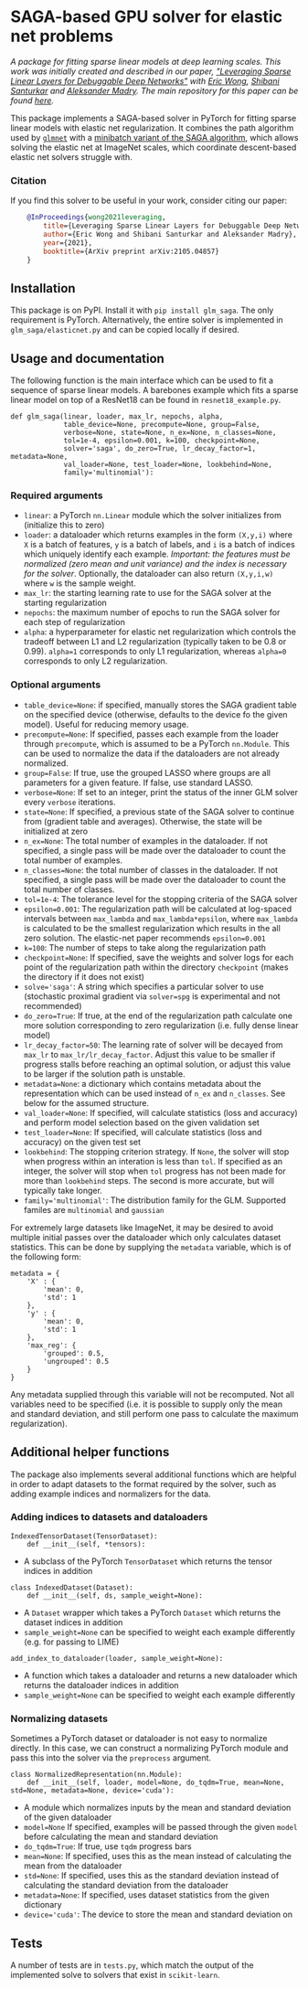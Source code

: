 # SAGA-based GPU solver for elastic net problems
*A package for fitting sparse linear models at deep learning scales. This work was initially created and described in our paper, ["Leveraging Sparse Linear Layers for Debuggable Deep Networks"](https://arxiv.org/abs/2105.04857) with [Eric Wong](https://riceric22.github.io/), [Shibani Santurkar](https://people.csail.mit.edu/shibani/) and [Aleksander Madry](https://people.csail.mit.edu/madry/). The main repository for this paper can be found [here](https://github.com/MadryLab/DebuggableDeepNetworks).*

This package implements a SAGA-based solver in PyTorch for fitting sparse linear models with elastic net regularization. It combines the path algorithm used by [`glmnet`](https://glmnet.stanford.edu/) with a [minibatch variant of the SAGA algorithm](https://arxiv.org/abs/1902.00071), which allows solving the elastic net at ImageNet scales, which coordinate descent-based elastic net solvers struggle with. 

### Citation
If you find this solver to be useful in your work, consider citing our paper: 
```bibtex
    @InProceedings{wong2021leveraging,
        title={Leveraging Sparse Linear Layers for Debuggable Deep Networks},
        author={Eric Wong and Shibani Santurkar and Aleksander Madry},
        year={2021},
        booktitle={ArXiv preprint arXiv:2105.04857}
    }
```

## Installation
This package is on PyPI. Install it with `pip install glm_saga`. The only requirement is PyTorch. Alternatively, the entire solver is implemented in `glm_saga/elasticnet.py` and can be copied locally if desired. 

## Usage and documentation
The following function is the main interface which can be used to fit a sequence of sparse linear models. A barebones example which fits a sparse linear model on top of a ResNet18 can be found in `resnet18_example.py`. 

```
def glm_saga(linear, loader, max_lr, nepochs, alpha, 
             table_device=None, precompute=None, group=False, 
             verbose=None, state=None, n_ex=None, n_classes=None, 
             tol=1e-4, epsilon=0.001, k=100, checkpoint=None, 
             solver='saga', do_zero=True, lr_decay_factor=1, metadata=None, 
             val_loader=None, test_loader=None, lookbehind=None, 
             family='multinomial'):
```
### Required arguments
+ `linear`: a PyTorch `nn.Linear` module which the solver initializes from (initialize this to zero)
+ `loader`: a dataloader which returns examples in the form `(X,y,i)` where `X` is a batch of features, `y` is a batch of labels, and `i` is a batch of indices which uniquely identify each example. *Important: the features must be normalized (zero mean and unit variance) and the index is necessary for the solver*. Optionally, the dataloader can also return `(X,y,i,w)` where `w` is the sample weight. 
+ `max_lr`: the starting learning rate to use for the SAGA solver at the starting regularization
+ `nepochs`: the maximum number of epochs to run the SAGA solver for each step of regularization
+ `alpha`: a hyperparameter for elastic net regularization which controls the tradeoff between L1 and L2 regularization (typically taken to be 0.8 or 0.99). `alpha=1` corresponds to only L1 regularization, whereas `alpha=0` corresponds to only L2 regularization. 

### Optional arguments
+ `table_device=None`: if specified, manually stores the SAGA gradient table on the specified device (otherwise, defaults to the device fo the given model). Useful for reducing memory usage. 
+ `precompute=None`: If specified, passes each example from the loader through `precompute`, which is assumed to be a PyTorch `nn.Module`. This can be used to normalize the data if the dataloaders are not already normalized. 
+ `group=False`: If true, use the grouped LASSO where groups are all parameters for a given feature. If false, use standard LASSO. 
+ `verbose=None`: If set to an integer, print the status of the inner GLM solver every `verbose` iterations. 
+ `state=None`: If specified, a previous state of the SAGA solver to continue from (gradient table and averages). Otherwise, the state will be initialized at zero
+ `n_ex=None`: The total number of examples in the dataloader. If not specified, a single pass will be made over the dataloader to count the total number of examples. 
+ `n_classes=None`: the total number of classes in the dataloader. If not specified, a single pass will be made over the dataloader to count the total number of classes. 
+ `tol=1e-4`: The tolerance level for the stopping criteria of the SAGA solver
+ `epsilon=0.001`: The regularization path will be calculated at log-spaced intervals between `max_lambda` and `max_lambda*epsilon`, where `max_lambda` is calculated to be the smallest regularization which results in the all zero solution. The elastic-net paper recommends `epsilon=0.001` 
+ `k=100`: The number of steps to take along the regularization path
+ `checkpoint=None`: If specified, save the weights and solver logs for each point of the regularization path within the directory `checkpoint` (makes the directory if it does not exist)
+ `solve='saga'`: A string which specifies a particular solver to use (stochastic proximal gradient via `solver=spg` is experimental and not recommended)
+ `do_zero=True`: If true, at the end of the regularization path calculate one more solution corresponding to zero regularization (i.e. fully dense linear model)
+ `lr_decay_factor=50`: The learning rate of solver will be decayed from `max_lr` to `max_lr/lr_decay_factor`. Adjust this value to be smaller if progress stalls before reaching an optimal solution, or adjust this value to be larger if the solution path is unstable. 
+ `metadata=None`: a dictionary which contains metadata about the representation which can be used instead of `n_ex` and `n_classes`. See below for the assumed structure. 
+ `val_loader=None`: If specified, will calculate statistics (loss and accuracy) and perform model selection based on the given validation set 
+ `test_loader=None`: If specified, will calculate statistics (loss and accuracy) on the given test set
+ `lookbehind`: The stopping criterion strategy. If `None`, the solver will stop when progress within an interation is less than `tol`. If specified as an integer, the solver will stop when `tol` progress has not been made for more than `lookbehind` steps. The second is more accurate, but will typically take longer. 
+ `family='multinomial'`: The distribution family for the GLM. Supported familes are `multinomial` and `gaussian`

For extremely large datasets like ImageNet, it may be desired to avoid multiple initial passes over the dataloader which only calculates dataset statistics. This can be done by supplying the `metadata` variable, which is of the following form: 

```
metadata = {
    'X' : {
        'mean': 0, 
        'std': 1
    },
    'y' : {
        'mean': 0, 
        'std': 1
    }, 
    'max_reg': {
        'grouped': 0.5, 
        'ungrouped': 0.5
    }
}
```
Any metadata supplied through this variable will not be recomputed. Not all variables need to be specified (i.e. it is possible to supply only the mean and standard deviation, and still perform one pass to calculate the maximum regularization). 

## Additional helper functions
The package also implements several additional functions which are helpful in order to adapt datasets to the format required by the solver, such as adding example indices and normalizers for the data. 

### Adding indices to datasets and dataloaders
```
IndexedTensorDataset(TensorDataset): 
    def __init__(self, *tensors): 
```
+ A subclass of the PyTorch `TensorDataset` which returns the tensor indices in addition

```
class IndexedDataset(Dataset): 
    def __init__(self, ds, sample_weight=None): 
```
+ A `Dataset` wrapper which takes a PyTorch `Dataset` which returns the dataset indices in addition
+ `sample_weight=None` can be specified to weight each example differently (e.g. for passing to LIME)

```
add_index_to_dataloader(loader, sample_weight=None): 
```
+ A function which takes a dataloader and returns a new dataloader which returns the dataloader indices in addition
+ `sample_weight=None` can be specified to weight each example differently

### Normalizing datasets
Sometimes a PyTorch dataset or dataloader is not easy to normalize directly. In this case, we can construct a normalizing PyTorch module and pass this into the solver via the `preprocess` argument. 
```
class NormalizedRepresentation(nn.Module): 
    def __init__(self, loader, model=None, do_tqdm=True, mean=None, std=None, metadata=None, device='cuda'): 
```
+ A module which normalizes inputs by the mean and standard deviation of the given dataloader
+ `model=None` If specified, examples will be passed through the given `model` before calculating the mean and standard deviation
+ `do_tqdm=True`: If true, use `tqdm` progress bars
+ `mean=None`: If specified, uses this as the mean instead of calculating the mean from the dataloader
+ `std=None`: If specified, uses this as the standard deviation instead of calculating the standard deviation from the dataloader
+ `metadata=None`: If specified, uses dataset statistics from the given dictionary
+ `device='cuda'`: The device to store the mean and standard deviation on

## Tests
A number of tests are in `tests.py`, which match the output of the implemented solve to solvers that exist in `scikit-learn`. 
